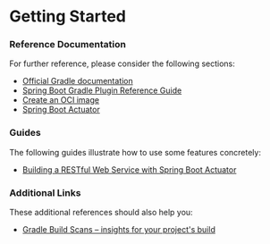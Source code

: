 # Getting Started

### Reference Documentation

For further reference, please consider the following sections:

* [Official Gradle documentation](https://docs.gradle.org)
* [Spring Boot Gradle Plugin Reference Guide](https://docs.spring.io/spring-boot/docs/3.2.7/gradle-plugin/reference/html/)
* [Create an OCI image](https://docs.spring.io/spring-boot/docs/3.2.7/gradle-plugin/reference/html/#build-image)
* [Spring Boot Actuator](https://docs.spring.io/spring-boot/docs/3.2.7/reference/htmlsingle/index.html#actuator)

### Guides

The following guides illustrate how to use some features concretely:

* [Building a RESTful Web Service with Spring Boot Actuator](https://spring.io/guides/gs/actuator-service/)

### Additional Links

These additional references should also help you:

* [Gradle Build Scans – insights for your project's build](https://scans.gradle.com#gradle)

